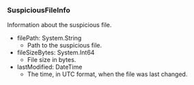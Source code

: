 ### SuspiciousFileInfo
Information about the suspicious file.

- filePath: System.String
  - Path to the suspicious file.
- fileSizeBytes: System.Int64
  - File size in bytes.
- lastModified: DateTime
  - The time, in UTC format, when the file was last changed.
